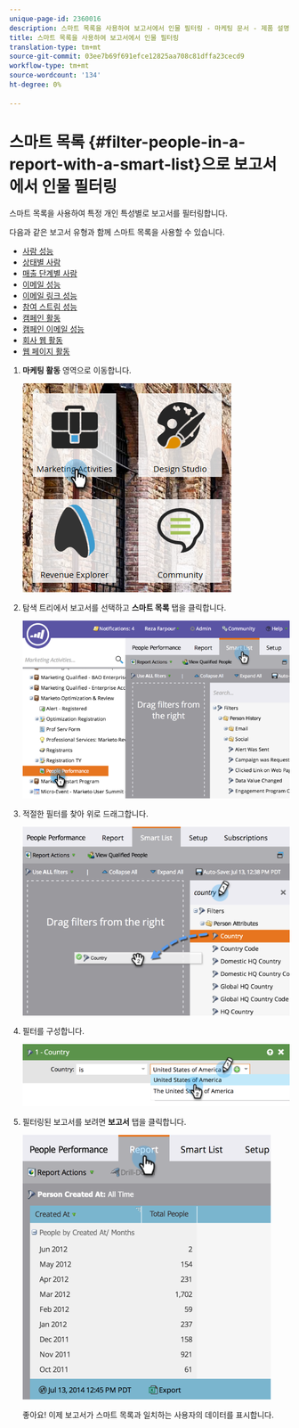 ```yaml
---
unique-page-id: 2360016
description: 스마트 목록을 사용하여 보고서에서 인물 필터링 - 마케팅 문서 - 제품 설명서
title: 스마트 목록을 사용하여 보고서에서 인물 필터링
translation-type: tm+mt
source-git-commit: 03ee7b69f691efce12825aa708c81dffa23cecd9
workflow-type: tm+mt
source-wordcount: '134'
ht-degree: 0%

---
```



# 스마트 목록 {#filter-people-in-a-report-with-a-smart-list}으로 보고서에서 인물 필터링

스마트 목록을 사용하여 특정 개인 특성별로 보고서를 필터링합니다.

다음과 같은 보고서 유형과 함께 스마트 목록을 사용할 수 있습니다.

* [사람 성능](/help/marketo/product-docs/reporting/basic-reporting/report-types/people-performance-report.md)
* [상태별 사람](/help/marketo/product-docs/reporting/basic-reporting/report-types/people-by-status-report.md)
* [매출 단계별 사람](/help/marketo/product-docs/reporting/revenue-cycle-analytics/revenue-tools/people-by-revenue-stage-report.md)
* [이메일 성능](/help/marketo/product-docs/email-marketing/email-programs/email-program-data/email-performance-report.md)
* [이메일 링크 성능](/help/marketo/product-docs/email-marketing/email-programs/email-program-data/email-link-performance-report.md)
* [참여 스트림 성능](/help/marketo/product-docs/email-marketing/drip-nurturing/reports-and-notifications/engagement-stream-performance-report.md)
* [캠페인 활동](/help/marketo/product-docs/reporting/basic-reporting/report-types/campaign-activity-report.md)
* [캠페인 이메일 성능](/help/marketo/product-docs/reporting/basic-reporting/report-types/campaign-email-performance-report.md)
* [회사 웹 활동](/help/marketo/product-docs/reporting/basic-reporting/report-types/company-web-activity-report.md)
* [웹 페이지 활동](/help/marketo/product-docs/reporting/basic-reporting/report-types/web-page-activity-report.md)

1. **마케팅 활동** 영역으로 이동합니다.

   ![](assets/image2017-3-27-11-3a31-3a2.png)

1. 탐색 트리에서 보고서를 선택하고 **스마트 목록** 탭을 클릭합니다.

   ![](assets/image2017-3-27-14-3a12-3a53.png)

1. 적절한 필터를 찾아 위로 드래그합니다.

   ![](assets/image2017-3-27-14-3a13-3a46.png)

1. 필터를 구성합니다.

   ![](assets/image2014-9-16-12-3a35-3a50.png)

1. 필터링된 보고서를 보려면 **보고서** 탭을 클릭합니다.

   ![](assets/image2017-3-27-14-3a14-3a16.png)

   좋아요! 이제 보고서가 스마트 목록과 일치하는 사용자의 데이터를 표시합니다.
